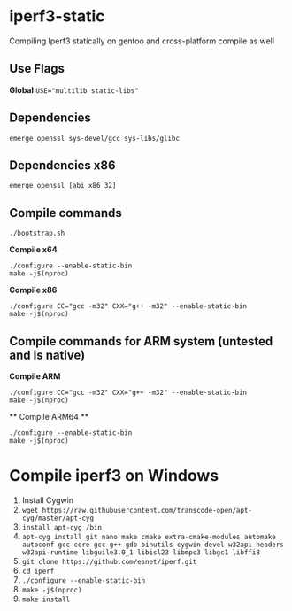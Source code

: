 # iperf3-static
Compiling Iperf3 statically on gentoo and cross-platform compile as well

## Use Flags
**Global**
`USE="multilib static-libs"`

## Dependencies
`emerge openssl sys-devel/gcc sys-libs/glibc`

## Dependencies x86
`emerge openssl [abi_x86_32]`

## Compile commands
`./bootstrap.sh`

**Compile x64**
```
./configure --enable-static-bin
make -j$(nproc)
```
**Compile x86**
```
./configure CC="gcc -m32" CXX="g++ -m32" --enable-static-bin
make -j$(nproc)
```
## Compile commands for ARM system (untested and is native)

**Compile ARM**
```
./configure CC="gcc -m32" CXX="g++ -m32" --enable-static-bin
make -j$(nproc)
```

** Compile ARM64 **
```
./configure --enable-static-bin
make -j$(nproc)
```

# Compile iperf3 on Windows 
1. Install Cygwin
2. `wget https://raw.githubusercontent.com/transcode-open/apt-cyg/master/apt-cyg`
3. `install apt-cyg /bin`
4. `apt-cyg install git nano make cmake extra-cmake-modules automake autoconf gcc-core gcc-g++ gdb binutils cygwin-devel w32api-headers w32api-runtime libguile3.0_1 libisl23 libmpc3 libgc1 libffi8`
5. `git clone https://github.com/esnet/iperf.git`
6. `cd iperf`
7. `./configure --enable-static-bin`
8. `make -j$(nproc)`
9. `make install`
